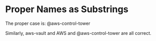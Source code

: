 # Proper Names as Substrings

The proper case is: @aws-control-tower

Similarly, aws-vault and AWS and @aws-control-tower are all correct.

<!-- markdownlint-configure-file {
  "proper-names": {
    "names": [
      "AWS",
      "aws-vault",
      "@aws-control-tower"
    ]
  }
} -->
